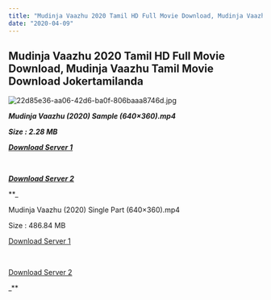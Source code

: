 ```yaml
---
title: "Mudinja Vaazhu 2020 Tamil HD Full Movie Download, Mudinja Vaazhu Tamil Movie Download Jokertamilanda"
date: "2020-04-09"
---
```


## Mudinja Vaazhu 2020 Tamil HD Full Movie Download, Mudinja Vaazhu Tamil Movie Download Jokertamilanda

  

![22d85e36-aa06-42d6-ba0f-806baaa8746d.jpg](https://extraimage.com/images/2020/04/04/22d85e36-aa06-42d6-ba0f-806baaa8746d.jpg)

**_Mudinja Vaazhu (2020) Sample (640×360).mp4_**

**_Size : 2.28 MB_**

**_[Download Server 1](http://c1.wetransfer.vip/files/Tamil{a3b04ca4513862e5e6faa05865f310bf9da13080b46bbc045b167bb82cb0d9ff}20Movies/Tamil{a3b04ca4513862e5e6faa05865f310bf9da13080b46bbc045b167bb82cb0d9ff}202020{a3b04ca4513862e5e6faa05865f310bf9da13080b46bbc045b167bb82cb0d9ff}20Movies/Mudinja{a3b04ca4513862e5e6faa05865f310bf9da13080b46bbc045b167bb82cb0d9ff}20Vaazhu{a3b04ca4513862e5e6faa05865f310bf9da13080b46bbc045b167bb82cb0d9ff}20(2020)/Mudinja{a3b04ca4513862e5e6faa05865f310bf9da13080b46bbc045b167bb82cb0d9ff}20Vaazhu{a3b04ca4513862e5e6faa05865f310bf9da13080b46bbc045b167bb82cb0d9ff}20(2020){a3b04ca4513862e5e6faa05865f310bf9da13080b46bbc045b167bb82cb0d9ff}20HDRip/Mudinja{a3b04ca4513862e5e6faa05865f310bf9da13080b46bbc045b167bb82cb0d9ff}20Vaazhu{a3b04ca4513862e5e6faa05865f310bf9da13080b46bbc045b167bb82cb0d9ff}20(2020){a3b04ca4513862e5e6faa05865f310bf9da13080b46bbc045b167bb82cb0d9ff}20Sample{a3b04ca4513862e5e6faa05865f310bf9da13080b46bbc045b167bb82cb0d9ff}20(640x360).mp4)_**

**_[  
](http://c1.wetransfer.vip/files/Tamil{a3b04ca4513862e5e6faa05865f310bf9da13080b46bbc045b167bb82cb0d9ff}20Movies/Tamil{a3b04ca4513862e5e6faa05865f310bf9da13080b46bbc045b167bb82cb0d9ff}202020{a3b04ca4513862e5e6faa05865f310bf9da13080b46bbc045b167bb82cb0d9ff}20Movies/Mudinja{a3b04ca4513862e5e6faa05865f310bf9da13080b46bbc045b167bb82cb0d9ff}20Vaazhu{a3b04ca4513862e5e6faa05865f310bf9da13080b46bbc045b167bb82cb0d9ff}20(2020)/Mudinja{a3b04ca4513862e5e6faa05865f310bf9da13080b46bbc045b167bb82cb0d9ff}20Vaazhu{a3b04ca4513862e5e6faa05865f310bf9da13080b46bbc045b167bb82cb0d9ff}20(2020){a3b04ca4513862e5e6faa05865f310bf9da13080b46bbc045b167bb82cb0d9ff}20HDRip/Mudinja{a3b04ca4513862e5e6faa05865f310bf9da13080b46bbc045b167bb82cb0d9ff}20Vaazhu{a3b04ca4513862e5e6faa05865f310bf9da13080b46bbc045b167bb82cb0d9ff}20(2020){a3b04ca4513862e5e6faa05865f310bf9da13080b46bbc045b167bb82cb0d9ff}20Sample{a3b04ca4513862e5e6faa05865f310bf9da13080b46bbc045b167bb82cb0d9ff}20(640x360).mp4)_**

**_[Download Server 2](http://c1.wetransfer.vip/files/Tamil{a3b04ca4513862e5e6faa05865f310bf9da13080b46bbc045b167bb82cb0d9ff}20Movies/Tamil{a3b04ca4513862e5e6faa05865f310bf9da13080b46bbc045b167bb82cb0d9ff}202020{a3b04ca4513862e5e6faa05865f310bf9da13080b46bbc045b167bb82cb0d9ff}20Movies/Mudinja{a3b04ca4513862e5e6faa05865f310bf9da13080b46bbc045b167bb82cb0d9ff}20Vaazhu{a3b04ca4513862e5e6faa05865f310bf9da13080b46bbc045b167bb82cb0d9ff}20(2020)/Mudinja{a3b04ca4513862e5e6faa05865f310bf9da13080b46bbc045b167bb82cb0d9ff}20Vaazhu{a3b04ca4513862e5e6faa05865f310bf9da13080b46bbc045b167bb82cb0d9ff}20(2020){a3b04ca4513862e5e6faa05865f310bf9da13080b46bbc045b167bb82cb0d9ff}20HDRip/Mudinja{a3b04ca4513862e5e6faa05865f310bf9da13080b46bbc045b167bb82cb0d9ff}20Vaazhu{a3b04ca4513862e5e6faa05865f310bf9da13080b46bbc045b167bb82cb0d9ff}20(2020){a3b04ca4513862e5e6faa05865f310bf9da13080b46bbc045b167bb82cb0d9ff}20Sample{a3b04ca4513862e5e6faa05865f310bf9da13080b46bbc045b167bb82cb0d9ff}20(640x360).mp4)_**

**_

Mudinja Vaazhu (2020) Single Part (640×360).mp4

Size : 486.84 MB

[Download Server 1](http://b3.wetransfer.vip//files/Mudinja{a3b04ca4513862e5e6faa05865f310bf9da13080b46bbc045b167bb82cb0d9ff}20Vaazhu{a3b04ca4513862e5e6faa05865f310bf9da13080b46bbc045b167bb82cb0d9ff}20(2020).mp4)

[  
](http://b3.wetransfer.vip//files/Mudinja{a3b04ca4513862e5e6faa05865f310bf9da13080b46bbc045b167bb82cb0d9ff}20Vaazhu{a3b04ca4513862e5e6faa05865f310bf9da13080b46bbc045b167bb82cb0d9ff}20(2020).mp4)

[Download Server 2](http://b3.wetransfer.vip//files/Mudinja{a3b04ca4513862e5e6faa05865f310bf9da13080b46bbc045b167bb82cb0d9ff}20Vaazhu{a3b04ca4513862e5e6faa05865f310bf9da13080b46bbc045b167bb82cb0d9ff}20(2020).mp4)

_**
